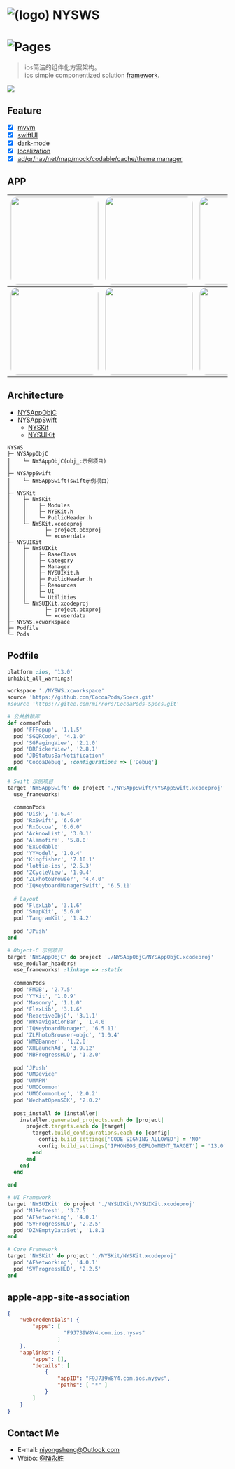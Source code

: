 ![(logo)](./logo.png)
NYSWS
===
![Pages](https://img.shields.io/badge/NYSWS-1.0.0-brightgreen.svg?style=flat-square)
===
> ios简洁的组件化方案架构。<br>
> ios simple componentized solution [framework](#architecture).
<img src="./images/nysws.drawio.png">

## Feature
- [x] [mvvm](https://en.wikipedia.org/wiki/Model–view–viewmodel)
- [x] [swiftUI](https://developer.apple.com/tutorials/sample-apps/)
- [x] [dark-mode](https://developer.apple.com/design/human-interface-guidelines/dark-mode/)
- [x] [localization](https://developer.apple.com/localization/)
- [x] [ad/qr/nav/net/map/mock/codable/cache/theme manager](https://github.com/niyongsheng/NYSWS/blob/main/NYSWS/NYSAppSwift/NYSAppSwift/README.md)

## APP
<img src="./images/swift_one_light.PNG" width="200" style="border-radius: 15px;"> | <img src="./images/swift_two_light.PNG" width="200" style="border-radius: 15px;"> | <img src="./images/swift_three_light.PNG" width="200" style="border-radius: 15px;"> | <img src="./images/swift_four_light.PNG" width="200" style="border-radius: 15px;"> | <img src="./images/swift_login_light.PNG" width="200" style="border-radius: 15px;"> 
--- | --- | --- | --- | ---
<img src="./images/swift_one_dark.PNG" width="200" style="border-radius: 15px;"> | <img src="./images/swift_two_dark.PNG" width="200" style="border-radius: 15px;"> | <img src="./images/swift_three_dark.PNG" width="200" style="border-radius: 15px;"> | <img src="./images/swift_four_dark.PNG" width="200" style="border-radius: 15px;"> | <img src="./images/swift_login_dark.PNG" width="200" style="border-radius: 15px;"> 

## Architecture
- [NYSAppObjC](https://github.com/niyongsheng/NYSWS/tree/main/NYSWS/NYSAppObjC/NYSAppObjC)
- [NYSAppSwift](https://github.com/niyongsheng/NYSWS/tree/main/NYSWS/NYSAppSwift/NYSAppSwift)
  - [NYSKit](https://niyongsheng.github.io/Document/NYSWS/NYSKit/index.html)
  - [NYSUIKit](https://niyongsheng.github.io/Document/NYSWS/NYSUIKit/index.html)
```text
NYSWS
├─ NYSAppObjC
│    └─ NYSAppObjC(obj_c示例项目)
│    
├─ NYSAppSwift
│    └─ NYSAppSwift(swift示例项目)
│    
├─ NYSKit
│    ├─ NYSKit
│    │    ├─ Modules
│    │    ├─ NYSKit.h
│    │    └─ PublicHeader.h
│    └─ NYSKit.xcodeproj
│           ├─ project.pbxproj
│           └─ xcuserdata
├─ NYSUIKit
│    ├─ NYSUIKit
│    │    ├─ BaseClass
│    │    ├─ Category
│    │    ├─ Manager
│    │    ├─ NYSUIKit.h
│    │    ├─ PublicHeader.h
│    │    ├─ Resources
│    │    ├─ UI
│    │    └─ Utilities
│    └─ NYSUIKit.xcodeproj
│           ├─ project.pbxproj
│           └─ xcuserdata
├─ NYSWS.xcworkspace
├─ Podfile
└─ Pods
```

## Podfile
```ruby
platform :ios, '13.0'
inhibit_all_warnings!

workspace './NYSWS.xcworkspace'
source 'https://github.com/CocoaPods/Specs.git'
#source 'https://gitee.com/mirrors/CocoaPods-Specs.git'

# 公共依赖库
def commonPods
  pod 'FFPopup', '1.1.5'
  pod 'SGQRCode', '4.1.0'
  pod 'SGPagingView', '2.1.0'
  pod 'BRPickerView', '2.8.1'
  pod 'JDStatusBarNotification'
  pod 'CocoaDebug', :configurations => ['Debug']
end

# Swift 示例项目
target 'NYSAppSwift' do project './NYSAppSwift/NYSAppSwift.xcodeproj'
  use_frameworks!
  
  commonPods
  pod 'Disk', '0.6.4'
  pod 'RxSwift', '6.6.0'
  pod 'RxCocoa', '6.6.0'
  pod 'AcknowList', '3.0.1'
  pod 'Alamofire', '5.8.0'
  pod 'ExCodable'
  pod 'YYModel', '1.0.4'
  pod 'Kingfisher', '7.10.1'
  pod 'lottie-ios', '2.5.3'
  pod 'ZCycleView', '1.0.4'
  pod 'ZLPhotoBrowser', '4.4.0'
  pod 'IQKeyboardManagerSwift', '6.5.11'
  
  # Layout
  pod 'FlexLib', '3.1.6'
  pod 'SnapKit', '5.6.0'
  pod 'TangramKit', '1.4.2'
  
  pod 'JPush'
end

# Object-C 示例项目
target 'NYSAppObjC' do project './NYSAppObjC/NYSAppObjC.xcodeproj'
  use_modular_headers!
  use_frameworks! :linkage => :static
  
  commonPods
  pod 'FMDB', '2.7.5'
  pod 'YYKit', '1.0.9'
  pod 'Masonry', '1.1.0'
  pod 'FlexLib', '3.1.6'
  pod 'ReactiveObjC', '3.1.1'
  pod 'WRNavigationBar', '1.4.0'
  pod 'IQKeyboardManager', '6.5.11'
  pod 'ZLPhotoBrowser-objc', '1.0.4'
  pod 'WMZBanner', '1.2.0'
  pod 'XHLaunchAd', '3.9.12'
  pod 'MBProgressHUD', '1.2.0'
  
  pod 'JPush'
  pod 'UMDevice'
  pod 'UMAPM'
  pod 'UMCCommon'
  pod 'UMCCommonLog', '2.0.2'
  pod 'WechatOpenSDK', '2.0.2'
  
  post_install do |installer|
    installer.generated_projects.each do |project|
      project.targets.each do |target|
        target.build_configurations.each do |config|
          config.build_settings['CODE_SIGNING_ALLOWED'] = 'NO'
          config.build_settings['IPHONEOS_DEPLOYMENT_TARGET'] = '13.0'
        end
      end
    end
  end
  
end

# UI Framework
target 'NYSUIKit' do project './NYSUIKit/NYSUIKit.xcodeproj'
  pod 'MJRefresh', '3.7.5'
  pod 'AFNetworking', '4.0.1'
  pod 'SVProgressHUD', '2.2.5'
  pod 'DZNEmptyDataSet', '1.8.1'
end

# Core Framework
target 'NYSKit' do project './NYSKit/NYSKit.xcodeproj'
  pod 'AFNetworking', '4.0.1'
  pod 'SVProgressHUD', '2.2.5'
end
```

## apple-app-site-association
```json
{
    "webcredentials": {
        "apps": [
		          "F9J739W8Y4.com.ios.nysws"
                ]
    },
    "applinks": {
        "apps": [],
        "details": [
            {
                "appID": "F9J739W8Y4.com.ios.nysws",
                "paths": [ "*" ]
            }
        ]
    }
}
```

## Contact Me
* E-mail: niyongsheng@Outlook.com
* Weibo: [@Ni永胜](https://weibo.com/u/7317805089)
